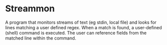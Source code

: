 # Streammon
A program that monitors streams of text (eg stdin, local file) and looks for lines matching a user defined regex.
When a match is found, a user-defined (shell) command is executed. The user can reference fields from the matched line
within the command.
